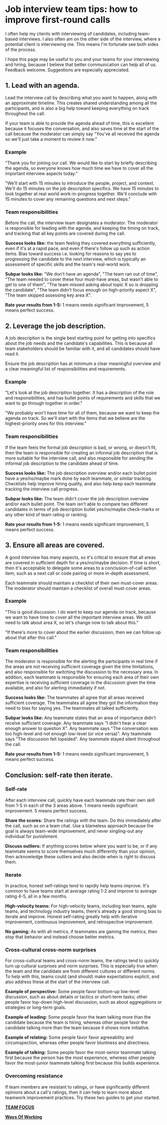# Job interview team tips: how to improve first&#8209;round calls

I often help my clients with interviewing of candidates, including team-based interviews. I also often am on the other side of the interview, where a potential client is interviewing me. This means I'm fortunate see both sides of the process.

I hope this page may be useful to you and your teams for your interviewing and hiring, because I believe that better communication can help all of us. Feedback welcome. Suggestions are especially appreciated. 


## 1. Lead with an agenda.

Lead the interview call by describing what you want to happen, along with an approximate timeline. This creates shared understanding among all the participants, and is also a big help toward keeping everything on track throughout the call.

If your team is able to provide the agenda ahead of time, this is excellent because it focuses the conversation, and also saves time at the start of the call because the moderator can simply say "You've all received the agenda so we'll just take a moment to review it now."


### Example

"Thank you for joining our call. We would like to start by briefly describing the agenda, so everyone knows how much time we have to cover all the important interview aspects today."

"We'll start with 15 minutes to introduce the people, project, and context. We'll do 15 minutes on the job description specifics. We have 15 minutes to look together at real world work-in-progress together. We'll conclude with 15 minutes to cover any remaining questions and next steps."


### Team responsibilities 

Before the call, the interview team designates a moderator. The moderator is responsible for leading with the agenda, and keeping the timing on track, and tracking that all key points are covered during the call.

**Success looks like:** the team feeling they covered everything sufficiently, even if it's at a rapid pace, and even if there's follow up such as action items. Bias toward success i.e. looking for reasons to say yes to progressing the candidate to the next interview, which is typically an assessment of specific skills and the team's real-world work.

**Subpar looks like:** "We don't have an agenda", "The team ran out of time", "The team needed to cover these four must-have areas, but wasn't able to get to one of them", "The team missed asking about topic X so is dropping the candidate", "The team didn't focus enough on high-priority aspect X", "The team skipped assessing key area X".

**Rate your results from 1-5:** 1 means needs significant improvement, 5 means perfect success.


## 2. Leverage the job description.

A job description is the single best starting point for getting into specifics about the job needs and the candidate's capabilities. This is because all team stakeholders should be familiar with it, and all candidates should have read it. 

Ensure the job description has at minimum a clear meaningful overview and a clear meaningful list of responsibilities and requirements.


### Example

"Let's look at the job description together. It has a description of the role and responsibilities, and has bullet points of requirements and skills that we want to go through together in order."

"We probably won't have time for all of them, because we want to keep the agenda on track. So we'll start with the items that we believe are the highest-priority ones for this interview."


### Team responsibilities

If the team feels the formal job description is bad, or wrong, or doesn't fit, then the team is responsible for creating an informal job description that is more suitable for the interview call, and also responsible for sending the informal job description to the candidate ahead of time.

**Success looks like:** The job description overview and/or each bullet point have a yes/no/maybe mark done by each teammate, or similar tracking. Checklists help improve hiring quality, and also help keep each teammate tracking the interview call progress.

**Subpar looks like:** The team didn't cover the job description overview and/or each bullet point. The team isn't able to compare two different candidates in terms of job description bullet yes/no/maybe check-marks or any other kind of team rating or ranking.

**Rate your results from 1-5:** 1 means needs significant improvement, 5 means perfect success.


## 3. Ensure all areas are covered.

A good interview has many aspects, so it's critical to ensure that all areas are covered in sufficient depth for a yes/no/maybe decision. If time is short, then it's acceptable to delegate some areas to a conclusion-of-call action item, such as a next call or code pairing or more in-depth assessment. 

Each teammate should maintain a checklist of their own must-cover areas. The moderator should maintain a checklist of overall must-cover areas.


### Example

"This is good discussion. I do want to keep our agenda on track, because we want to have time to cover all the important interview areas. We still need to talk about area X, so let's change now to talk about this."

"If there's more to cover about the earlier discussion, then we can follow up about that after this call."


### Team responsibilities 

The moderator is responsible for the alerting the participants in real time if the areas are not receiving sufficient coverage given the time limitations, and also responsible for switching the discussion to the necessary area. In addition, each teammate is responsible for ensuring each area of their own expertise is receiving sufficient coverage in the discussion given the time available, and also for alerting immediately if not. 

**Success looks like:** The teammates all agree that all areas received sufficient coverage. The teammates all agree they got the information they need to bias for saying yes. The teammates all talked sufficiently.

**Subpar looks like:** Any teammate states that an area of importance didn't receive sufficient coverage. Any teammate says "I didn't hear a clear enough answer to question X". Any teammate says "The conversation was too high-level and not enough low-level (or vice versa)". Any teammate says "The discussion felt lopsided". Any teammate stayed silent throughout the call.

**Rate your results from 1-5:** 1 means needs significant improvement, 5 means perfect success.


## Conclusion: self-rate then iterate.


### Self-rate

After each interview call, quickly have each teammate rate their own skill from 1-5 in each of the 3 areas above. 1 means needs significant improvement. 5 means perfect success.

**Share the scores:** Share the ratings with the team. Do this immediately after the call, such as on a team chat. Use a blameless approach because the goal is always team-wide improvement, and never singling-out any individual for punishment.

**Discuss outliers:** If anything scores below where you want to be, or if any teammate seems to score themselves much differently than your opinion, then acknowledge these outliers and also decide when is right to discuss them. 


### Iterate

In practice, honest self-ratings tend to rapidly help teams improve. It's common to have teams start at average rating 1-2 and improve to average rating 4-5, all in a few months.

**High-velocity teams:** For high-velocity teams, including lean teams, agile teams, and technology industry teams, there's already a good strong bias to iterate and improve. Honest self-rating greatly help with iterative improvement, continuous improvement, and retrospective improvement.

**No gaming:** As with all metrics, if teammates are gaming the metrics, then stop that behavior and instead choose better metrics.


### Cross-cultural cross-norm surprises

For cross-cultural teams and cross-norm teams, the ratings tend to quickly turn up cultural surprises and norm surprises. This is especially true when the team and the candidate are from different cultures or different norms. To help with this, teams could (and should) make expectations explicit, and also address these at the start of the  interview call.

**Example of perspective:** Some people favor bottom-up low-level discussion, such as about details or tactics or short-term tasks; other people favor top-down high-level discussion, such as about aggregations or strategies or long-term goals.

**Example of leading:** Some people favor the team talking more than the candidate because the team is hiring, whereas other people favor the candidate talking more than the team because it shows more initiative.

**Example of relating:** Some people favor favor agreeability and circumspection, whereas other people favor bluntness and directness.

**Example of talking:** Some people favor the most-senior teammate talking first because the person has the most experience, whereas other people favor the most-junior teammate talking first because this builds experience.

### Overcoming resistance

If team members are resistant to ratings, or have significantly different opinions about a call's ratings, then it can help to learn more about teamwork improvement practices. Try these two guides to get your started.

**[TEAM FOCUS](https://github.com/joelparkerhenderson/team-focus)**

**[Ways Of Working](https://github.com/joelparkerhenderson/ways-of-working)**
